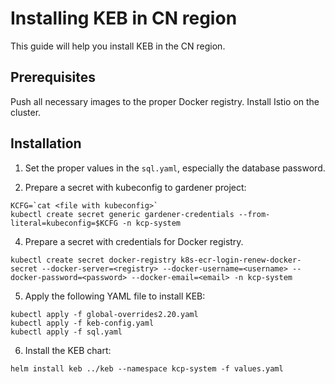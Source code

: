 # Installing KEB in CN region

This guide will help you install KEB in the CN region.

## Prerequisites

Push all necessary images to the proper Docker registry.
Install Istio on the cluster.

## Installation

1. Set the proper values in the `sql.yaml`, especially the database password.

2. Prepare a secret with kubeconfig to gardener project:

```shell
KCFG=`cat <file with kubeconfig>`
kubectl create secret generic gardener-credentials --from-literal=kubeconfig=$KCFG -n kcp-system
```

4. Prepare a secret with credentials for Docker registry.

```shell
kubectl create secret docker-registry k8s-ecr-login-renew-docker-secret --docker-server=<registry> --docker-username=<username> --docker-password=<password> --docker-email=<email> -n kcp-system
```

5. Apply the following YAML file to install KEB:

```shell
kubectl apply -f global-overrides2.20.yaml
kubectl apply -f keb-config.yaml
kubectl apply -f sql.yaml
```

6. Install the KEB chart:

```shell
helm install keb ../keb --namespace kcp-system -f values.yaml
```